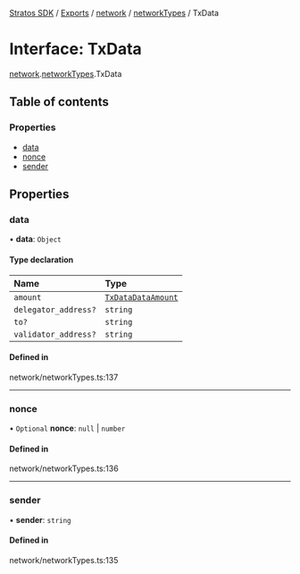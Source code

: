 [Stratos SDK](../README.md) / [Exports](../modules.md) / [network](../modules/network.md) / [networkTypes](../modules/network.networkTypes.md) / TxData

# Interface: TxData

[network](../modules/network.md).[networkTypes](../modules/network.networkTypes.md).TxData

## Table of contents

### Properties

- [data](network.networkTypes.TxData.md#data)
- [nonce](network.networkTypes.TxData.md#nonce)
- [sender](network.networkTypes.TxData.md#sender)

## Properties

### data

• **data**: `Object`

#### Type declaration

| Name | Type |
| :------ | :------ |
| `amount` | [`TxDataDataAmount`](../modules/network.networkTypes.md#txdatadataamount) |
| `delegator_address?` | `string` |
| `to?` | `string` |
| `validator_address?` | `string` |

#### Defined in

network/networkTypes.ts:137

___

### nonce

• `Optional` **nonce**: ``null`` \| `number`

#### Defined in

network/networkTypes.ts:136

___

### sender

• **sender**: `string`

#### Defined in

network/networkTypes.ts:135
